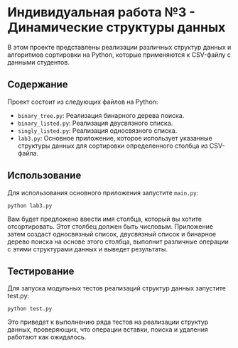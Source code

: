 # Индивидуальная работа №3 - Динамические структуры данных

В этом проекте представлены реализации различных структур данных и алгоритмов сортировки на Python, которые применяются к CSV-файлу с данными студентов.

## Содержание

Проект состоит из следующих файлов на Python:

- `binary_tree.py`: Реализация бинарного дерева поиска.
- `binary_listed.py`: Реализация двусвязного списка.
- `singly_listed.py`: Реализация односвязного списка.
- `lab3.py`: Основное приложение, которое использует указанные структуры данных для сортировки определенного столбца из CSV-файла.

## Использование

Для использования основного приложения запустите `main.py`:

```
python lab3.py
```

Вам будет предложено ввести имя столбца, который вы хотите отсортировать. Этот столбец должен быть числовым. Приложение затем создаст односвязный список, двусвязный список и бинарное дерево поиска на основе этого столбца, выполнит различные операции с этими структурами данных и выведет результаты.

## Тестирование

Для запуска модульных тестов реализаций структур данных запустите test.py:

```
python test.py
```

Это приведет к выполнению ряда тестов на реализации структур данных, проверяющих, что операции вставки, поиска и удаления работают как ожидалось.

